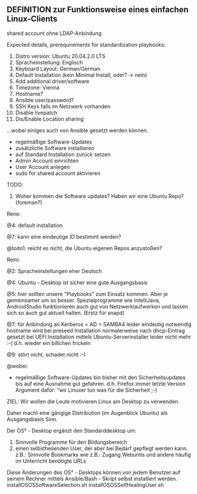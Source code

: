 ## DEFINITION zur Funktionsweise eines einfachen Linux-Clients

shared account ohne LDAP-Anbindung

Expected details, prerequirements for standardization playbooks: 
1. Distro version: Ubuntu 20.04.2.0 LTS
2. Spracheinstellung: Englisch 
3. Keyboard Layout: German/German 
4. Default Installation (kein Minimal Install, oder? -> nein) 
5. Add additional driver/software 
6. Timezone: Vienna 
7. Hostname? 
8. Ansible user/password?
9. SSH Keys falls im Netzwerk vorhanden
10. Disable livepatch 
11. Dis/Enable Location sharing

...wobei einiges auch von Ansible gesetzt werden können. 

* regelmäßige Software-Updates
* zusätzliche Software installieren
* auf Standard Installation zurück setzen
* Admin Account einrichten
* User Account anlegen
* sudo for shared account aktivieren


TODO:
1. Woher kommen die Software updates? Haben wir eine Ubuntu Repo? (foreman?) 

Rene:

@4: default installation

@7: kann eine eindeutige ID bestimmt werden?

@todo1: reicht es nicht, die Ubuntu eigenen Repos anzustoßen? 

Reini:

@2: Spracheinstellungen eher Deutsch

@4: Ubuntu - Desktop ist sicher eine gute Ausgangsbasis

@5: hier sollten unsere "Playbooks" zum Einsatz kommen. Aber je gemeinsamer um so besser.
    Spezialprogramme wie IntelliJava, AndroidStudio funktionieren auch gut von Netzwerklaufwerken
    und lassen sich so auch gut aktuell halten. (Erstz für snapd)
    
@7: für Anbindung an Kerberos = AD = SAMBA4 leider eindeutig notwendig 
    hostname wird bei preseed Installation normalerweise nach dhcp-Eintrag gesetzt
    bei UEFI Installation mittels Ubuntu-Serverinstaller leider nicht mehr :-( d.h. wieder ein bißchen frickeln
    
@9: stört nicht, schadet nicht :-)

@wobei:
* regelmäßige Software-Updates
bin bisher mit den Sicherheitsupdates bis auf eine Ausnahme gut gefahren.
d.h. Firefox immer letzte Version
Argument dafür: "wir Linuxer tun was für die Sicherheit ;-) 

ZIEL:
Wir wollen die Leute motivieren Linux am Desktop zu verwenden. 

Daher macht eine gängige Distribution (im Augenblick Ubuntu) als Ausgangsbasis Sinn.

Der OS² - Desktop ergänzt den Standarddesktop um:
1. Sinnvolle Programme für den Bildungsbereich
2. einen selbstheilenden User, der aber bei Bedarf gepflegt werden kann.
   z.B.: Sinnvolle Bookmarks wie z.B.: Zugang Webuntis und andere häufig im Unterricht benötigte URLs
   
Diese Änderungen des OS² - Desktops können von jedem  Benutzer auf seinem Rechner mittels Ansible/Bash - Skript selbst installiert werden.
installOSOSSoftwareSelection.sh
installOSOSSelfHealingUser.sh


